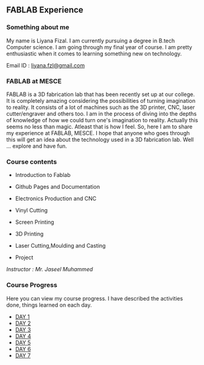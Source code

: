 ## FABLAB Experience

### Something about me

My name is Liyana Fizal. I am currently pursuing a degree in B.tech Computer science. I am going through my final year of course. I am pretty enthusiastic when it comes to learning something new on technology. 

Email ID : liyana.fzl@gmail.com



### FABLAB at MESCE

FABLAB is a 3D fabrication lab that has been recently set up at our college. It is completely amazing considering the possibilities of turning imagination to reality. It consists of a lot of machines such as the 3D printer, CNC, laser cutter/engraver and others too. I am in the process of diving into the depths of knowledge of how we could turn one's imagination to reality. Actually this seems no less than magic. Atleast that is how I feel. So, here I am to share my experience at FABLAB, MESCE. I hope that anyone who goes through this will get an idea about the technology used in a 3D fabrication lab. Well ... explore and have fun.



### Course contents

*  Introduction to Fablab 

*  Github Pages and Documentation
                               
*  Electronics Production and CNC
                                
*  Vinyl Cutting
                                	
*  Screen Printing
                                	
*  3D Printing
                                
*  Laser Cutting,Moulding and Casting
                                
*  Project

*Instructor : Mr. Jaseel Muhammed*

### Course Progress

Here you can view my course progress. I have described the activities done, things learned  on each day.

* [DAY 1](http://liyanafzl.github.io/day-1)
* [DAY 2](http://liyanafzl.github.io/day-2)
* [DAY 3](http://liyanafzl.github.io/day-3)
* [DAY 4](http://liyanafzl.github.io/day-4)
* [DAY 5](http://liyanafzl.github.io/day-5)
* [DAY 6](http://liyanafzl.github.io/day-6)
* [DAY 7](http://liyanafzl.github.io/day-7)















